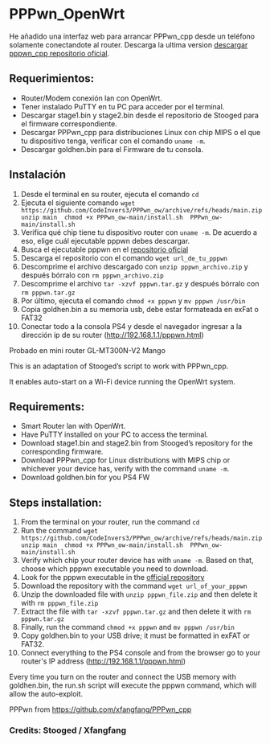 # PPPwn_OpenWrt
He añadido una interfaz web para arrancar PPPwn_cpp desde un teléfono solamente conectandote al router.
Descarga la ultima version [descargar pppwn_cpp repositorio oficial](https://nightly.link/xfangfang/PPPwn_cpp/workflows/ci.yaml/main).

## Requerimientos:

- Router/Modem conexión lan con OpenWrt.
- Tener instalado PuTTY en tu PC para acceder por el terminal.
- Descargar stage1.bin y stage2.bin desde el repositorio de Stooged para el firmware correspondiente.
- Descargar PPPwn_cpp para distribuciones Linux con chip MIPS o el que tu dispositivo tenga, verificar con el comando `uname -m`.
- Descargar goldhen.bin para el Firmware de tu consola.

## Instalación

1. Desde el terminal en su router, ejecuta el comando `cd `
2. Ejecuta el siguiente comando 
`wget https://github.com/CodeInvers3/PPPwn_ow/archive/refs/heads/main.zip
unzip main 
chmod +x PPPwn_ow-main/install.sh 
PPPwn_ow-main/install.sh`
3. Verifica qué chip tiene tu dispositivo router con `uname -m`. De acuerdo a eso, elige cuál ejecutable pppwn debes descargar.
4. Busca el ejecutable pppwn en el [repositorio oficial](https://nightly.link/xfangfang/PPPwn_cpp/workflows/ci.yaml/main)
5. Descarga el repositorio con el comando `wget url_de_tu_pppwn`
6. Descomprime el archivo descargado con `unzip pppwn_archivo.zip` y después bórralo con `rm pppwn_archivo.zip`
7. Descomprime el archivo `tar -xzvf pppwn.tar.gz` y después bórralo con `rm pppwn.tar.gz`
8. Por último, ejecuta el comando `chmod +x pppwn` y `mv pppwn /usr/bin`
9. Copia goldhen.bin a su memoria usb, debe estar formateada en exFat o FAT32
10. Conectar todo a la consola PS4 y desde el navegador ingresar a la dirección ip de su router (http://192.168.1.1/pppwn.html)

Probado en mini router GL-MT300N-V2 Mango

This is an adaptation of Stooged’s script to work with PPPwn_cpp.

It enables auto-start on a Wi-Fi device running the OpenWrt system.

## Requirements:

- Smart Router lan with OpenWrt.
- Have PuTTY installed on your PC to access the terminal.
- Download stage1.bin and stage2.bin from Stooged’s repository for the corresponding firmware.
- Download PPPwn_cpp for Linux distributions with MIPS chip or whichever your device has, verify with the command `uname -m`.
- Download goldhen.bin for you PS4 FW

## Steps installation:

1. From the terminal on your router, run the command `cd`
2. Run the command 
`wget https://github.com/CodeInvers3/PPPwn_ow/archive/refs/heads/main.zip
unzip main 
chmod +x PPPwn_ow-main/install.sh 
PPPwn_ow-main/install.sh`
3. Verify which chip your router device has with `uname -m`. Based on that, choose which pppwn executable you need to download.
4. Look for the pppwn executable in the [official repository](https://nightly.link/xfangfang/PPPwn_cpp/workflows/ci.yaml/main)
5. Download the repository with the command `wget url_of_your_pppwn`
6. Unzip the downloaded file with `unzip pppwn_file.zip` and then delete it with `rm pppwn_file.zip`
7. Extract the file with `tar -xzvf pppwn.tar.gz` and then delete it with `rm pppwn.tar.gz`
8. Finally, run the command `chmod +x pppwn` and `mv pppwn /usr/bin`
9. Copy goldhen.bin to your USB drive; it must be formatted in exFAT or FAT32.
10. Connect everything to the PS4 console and from the browser go to your router's IP address (http://192.168.1.1/pppwn.html)

Every time you turn on the router and connect the USB memory with goldhen.bin, the run.sh script will execute the pppwn command, which will allow the auto-exploit.

PPPwn from https://github.com/xfangfang/PPPwn_cpp

### Credits: Stooged / Xfangfang
